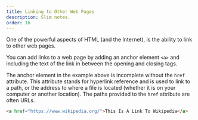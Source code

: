 ```yaml
---
title: Linking to Other Web Pages
description: Slim notes.
order: 16
---
```


One of the powerful aspects of HTML (and the Internet), is the ability to link to other web pages.

You can add links to a web page by adding an anchor element `<a>` and including the text of the link in between the opening and closing tags.

The anchor element in the example above is incomplete without the `href` attribute. This attribute stands for hyperlink reference and is used to link to a path, or the address to where a file is located (whether it is on your computer or another location). The paths provided to the `href` attribute are often URLs.

```html
<a href="https://www.wikipedia.org/">This Is A Link To Wikipedia</a>
```

